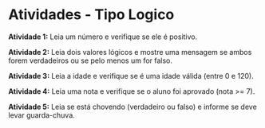 # Atividades - Tipo Logico

**Atividade 1:** Leia um número e verifique se ele é positivo.

**Atividade 2:** Leia dois valores lógicos e mostre uma mensagem se ambos forem verdadeiros ou se pelo menos um for falso.

**Atividade 3:** Leia a idade e verifique se é uma idade válida (entre 0 e 120).

**Atividade 4:** Leia uma nota e verifique se o aluno foi aprovado (nota >= 7).

**Atividade 5:** Leia se está chovendo (verdadeiro ou falso) e informe se deve levar guarda-chuva.
